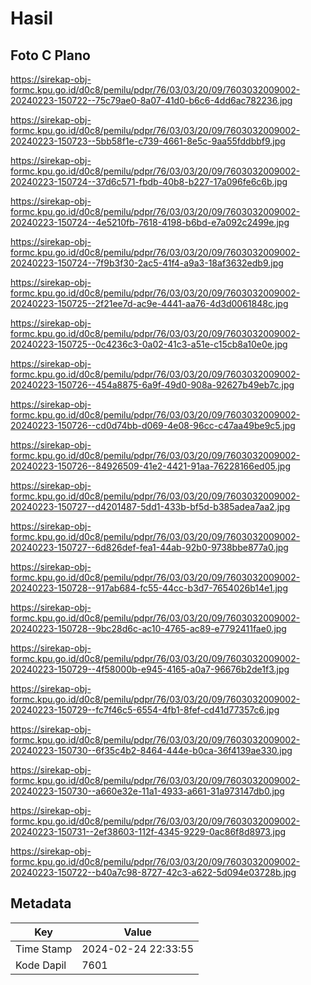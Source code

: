 # Hasil

## Foto C Plano

https://sirekap-obj-formc.kpu.go.id/d0c8/pemilu/pdpr/76/03/03/20/09/7603032009002-20240223-150722--75c79ae0-8a07-41d0-b6c6-4dd6ac782236.jpg

https://sirekap-obj-formc.kpu.go.id/d0c8/pemilu/pdpr/76/03/03/20/09/7603032009002-20240223-150723--5bb58f1e-c739-4661-8e5c-9aa55fddbbf9.jpg

https://sirekap-obj-formc.kpu.go.id/d0c8/pemilu/pdpr/76/03/03/20/09/7603032009002-20240223-150724--37d6c571-fbdb-40b8-b227-17a096fe6c6b.jpg

https://sirekap-obj-formc.kpu.go.id/d0c8/pemilu/pdpr/76/03/03/20/09/7603032009002-20240223-150724--4e5210fb-7618-4198-b6bd-e7a092c2499e.jpg

https://sirekap-obj-formc.kpu.go.id/d0c8/pemilu/pdpr/76/03/03/20/09/7603032009002-20240223-150724--7f9b3f30-2ac5-41f4-a9a3-18af3632edb9.jpg

https://sirekap-obj-formc.kpu.go.id/d0c8/pemilu/pdpr/76/03/03/20/09/7603032009002-20240223-150725--2f21ee7d-ac9e-4441-aa76-4d3d0061848c.jpg

https://sirekap-obj-formc.kpu.go.id/d0c8/pemilu/pdpr/76/03/03/20/09/7603032009002-20240223-150725--0c4236c3-0a02-41c3-a51e-c15cb8a10e0e.jpg

https://sirekap-obj-formc.kpu.go.id/d0c8/pemilu/pdpr/76/03/03/20/09/7603032009002-20240223-150726--454a8875-6a9f-49d0-908a-92627b49eb7c.jpg

https://sirekap-obj-formc.kpu.go.id/d0c8/pemilu/pdpr/76/03/03/20/09/7603032009002-20240223-150726--cd0d74bb-d069-4e08-96cc-c47aa49be9c5.jpg

https://sirekap-obj-formc.kpu.go.id/d0c8/pemilu/pdpr/76/03/03/20/09/7603032009002-20240223-150726--84926509-41e2-4421-91aa-76228166ed05.jpg

https://sirekap-obj-formc.kpu.go.id/d0c8/pemilu/pdpr/76/03/03/20/09/7603032009002-20240223-150727--d4201487-5dd1-433b-bf5d-b385adea7aa2.jpg

https://sirekap-obj-formc.kpu.go.id/d0c8/pemilu/pdpr/76/03/03/20/09/7603032009002-20240223-150727--6d826def-fea1-44ab-92b0-9738bbe877a0.jpg

https://sirekap-obj-formc.kpu.go.id/d0c8/pemilu/pdpr/76/03/03/20/09/7603032009002-20240223-150728--917ab684-fc55-44cc-b3d7-7654026b14e1.jpg

https://sirekap-obj-formc.kpu.go.id/d0c8/pemilu/pdpr/76/03/03/20/09/7603032009002-20240223-150728--9bc28d6c-ac10-4765-ac89-e7792411fae0.jpg

https://sirekap-obj-formc.kpu.go.id/d0c8/pemilu/pdpr/76/03/03/20/09/7603032009002-20240223-150729--4f58000b-e945-4165-a0a7-96676b2de1f3.jpg

https://sirekap-obj-formc.kpu.go.id/d0c8/pemilu/pdpr/76/03/03/20/09/7603032009002-20240223-150729--fc7f46c5-6554-4fb1-8fef-cd41d77357c6.jpg

https://sirekap-obj-formc.kpu.go.id/d0c8/pemilu/pdpr/76/03/03/20/09/7603032009002-20240223-150730--6f35c4b2-8464-444e-b0ca-36f4139ae330.jpg

https://sirekap-obj-formc.kpu.go.id/d0c8/pemilu/pdpr/76/03/03/20/09/7603032009002-20240223-150730--a660e32e-11a1-4933-a661-31a973147db0.jpg

https://sirekap-obj-formc.kpu.go.id/d0c8/pemilu/pdpr/76/03/03/20/09/7603032009002-20240223-150731--2ef38603-112f-4345-9229-0ac86f8d8973.jpg

https://sirekap-obj-formc.kpu.go.id/d0c8/pemilu/pdpr/76/03/03/20/09/7603032009002-20240223-150722--b40a7c98-8727-42c3-a622-5d094e03728b.jpg


## Metadata

| Key        | Value               |
| ---------- | ------------------- |
| Time Stamp | 2024-02-24 22:33:55 |
| Kode Dapil | 7601                |



